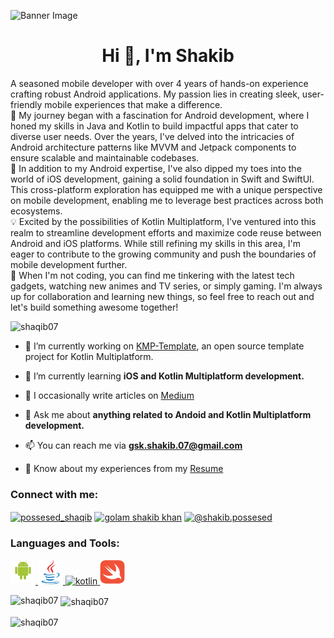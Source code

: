 ![Banner Image]()
<h1 align="center">Hi 👋, I'm Shakib</h1>
<p align="left">A seasoned mobile developer with over 4 years of hands-on experience crafting robust Android applications. My passion lies in creating sleek, user-friendly mobile experiences that make a difference.
<br>📱 My journey began with a fascination for Android development, where I honed my skills in Java and Kotlin to build impactful apps that cater to diverse user needs. Over the years, I've delved into the intricacies of Android architecture patterns like MVVM and Jetpack components to ensure scalable and maintainable codebases. 
<br>🍏 In addition to my Android expertise, I've also dipped my toes into the world of iOS development, gaining a solid foundation in Swift and SwiftUI. This cross-platform exploration has equipped me with a unique perspective on mobile development, enabling me to leverage best practices across both ecosystems. 
<br>💡 Excited by the possibilities of Kotlin Multiplatform, I've ventured into this realm to streamline development efforts and maximize code reuse between Android and iOS platforms. While still refining my skills in this area, I'm eager to contribute to the growing community and push the boundaries of mobile development further. 
<br>🔧 When I'm not coding, you can find me tinkering with the latest tech gadgets, watching new animes and TV series, or simply gaming. I'm always up for collaboration and learning new things, so feel free to reach out and let's build something awesome together!</p>

<p align="left"> <img src="https://komarev.com/ghpvc/?username=shaqib07&label=Profile%20views&color=0e75b6&style=flat" alt="shaqib07" /> </p>

- 🔭 I’m currently working on [KMP-Template](https://github.com/monstar-lab-oss/KMP-Template), an open source template project for Kotlin Multiplatform.

- 🌱 I’m currently learning **iOS and Kotlin Multiplatform development.**

- 📝 I occasionally write articles on [Medium](https://medium.com/@shakib.possesed)

- 💬 Ask me about **anything related to Andoid and Kotlin Multiplatform development.**

- 📫 You can reach me via **gsk.shakib.07@gmail.com**

- 📄 Know about my experiences from my [Resume](https://drive.google.com/file/d/1VFr0qTsB9YfezKXNAe-IzlzrzVviq40h/view?usp=sharing)

<h3 align="left">Connect with me:</h3>
<p align="left">
<a href="https://twitter.com/possesed_shaqib" target="blank"><img align="center" src="https://raw.githubusercontent.com/rahuldkjain/github-profile-readme-generator/master/src/images/icons/Social/twitter.svg" alt="possesed_shaqib" height="30" width="40" /></a>
<a href="https://linkedin.com/in/golam-shakib-khan-9b6184175" target="blank"><img align="center" src="https://raw.githubusercontent.com/rahuldkjain/github-profile-readme-generator/master/src/images/icons/Social/linked-in-alt.svg" alt="golam shakib khan" height="30" width="40" /></a>
<a href="https://medium.com/@shakib.possesed" target="blank"><img align="center" src="https://raw.githubusercontent.com/rahuldkjain/github-profile-readme-generator/master/src/images/icons/Social/medium.svg" alt="@shakib.possesed" height="30" width="40" /></a>
</p>

<h3 align="left">Languages and Tools:</h3>
<p align="left"> <a href="https://developer.android.com" target="_blank" rel="noreferrer"> <img src="https://raw.githubusercontent.com/devicons/devicon/master/icons/android/android-original-wordmark.svg" alt="android" width="40" height="40"/> </a> <a href="https://www.java.com" target="_blank" rel="noreferrer"> <img src="https://raw.githubusercontent.com/devicons/devicon/master/icons/java/java-original.svg" alt="java" width="40" height="40"/> </a> <a href="https://kotlinlang.org" target="_blank" rel="noreferrer"> <img src="https://www.vectorlogo.zone/logos/kotlinlang/kotlinlang-icon.svg" alt="kotlin" width="40" height="40"/> </a> <a href="https://developer.apple.com/swift/" target="_blank" rel="noreferrer"> <img src="https://raw.githubusercontent.com/devicons/devicon/master/icons/swift/swift-original.svg" alt="swift" width="40" height="40"/> </a> </p>

<p><img align="left" src="https://github-readme-stats.vercel.app/api/top-langs?username=shaqib07&show_icons=true&locale=en&layout=compact" alt="shaqib07" /></p>

<p>&nbsp;<img align="center" src="https://github-readme-stats.vercel.app/api?username=shaqib07&show_icons=true&locale=en" alt="shaqib07" /></p>

<p><img align="center" src="https://github-readme-streak-stats.herokuapp.com/?user=shaqib07&" alt="shaqib07" /></p>
